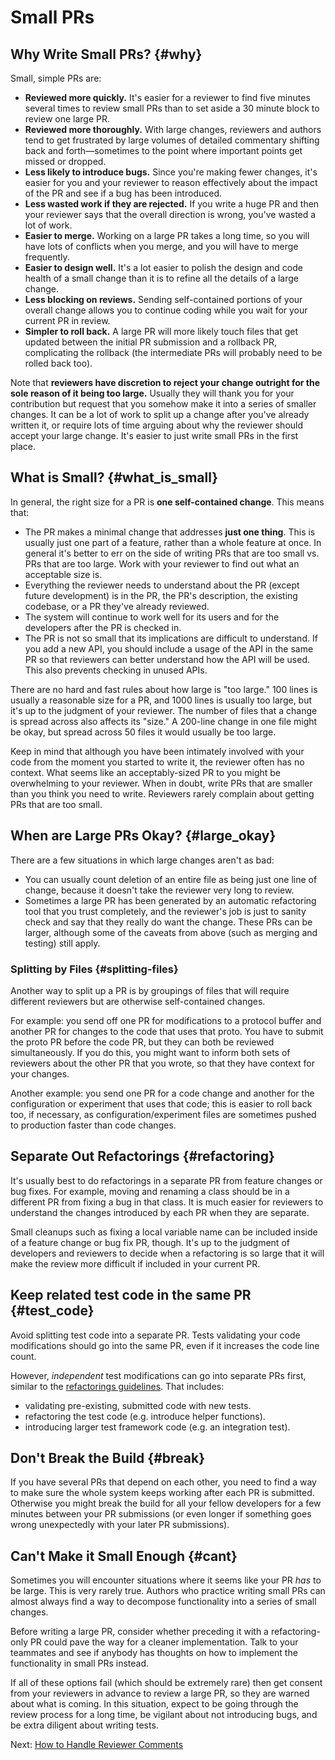 # Small PRs



## Why Write Small PRs? {#why}

Small, simple PRs are:

-   **Reviewed more quickly.** It's easier for a reviewer to find five minutes
    several times to review small PRs than to set aside a 30 minute block to
    review one large PR.
-   **Reviewed more thoroughly.** With large changes, reviewers and authors tend
    to get frustrated by large volumes of detailed commentary shifting back and
    forth—sometimes to the point where important points get missed or dropped.
-   **Less likely to introduce bugs.** Since you're making fewer changes, it's
    easier for you and your reviewer to reason effectively about the impact of
    the PR and see if a bug has been introduced.
-   **Less wasted work if they are rejected.** If you write a huge PR and then
    your reviewer says that the overall direction is wrong, you've wasted a lot
    of work.
-   **Easier to merge.** Working on a large PR takes a long time, so you will
    have lots of conflicts when you merge, and you will have to merge
    frequently.
-   **Easier to design well.** It's a lot easier to polish the design and code
    health of a small change than it is to refine all the details of a large
    change.
-   **Less blocking on reviews.** Sending self-contained portions of your
    overall change allows you to continue coding while you wait for your current
    PR in review.
-   **Simpler to roll back.** A large PR will more likely touch files that get
    updated between the initial PR submission and a rollback PR, complicating
    the rollback (the intermediate PRs will probably need to be rolled back
    too).

Note that **reviewers have discretion to reject your change outright for the
sole reason of it being too large.** Usually they will thank you for your
contribution but request that you somehow make it into a series of smaller
changes. It can be a lot of work to split up a change after you've already
written it, or require lots of time arguing about why the reviewer should accept
your large change. It's easier to just write small PRs in the first place.

## What is Small? {#what_is_small}

In general, the right size for a PR is **one self-contained change**. This means
that:

-   The PR makes a minimal change that addresses **just one thing**. This is
    usually just one part of a feature, rather than a whole feature at once. In
    general it's better to err on the side of writing PRs that are too small vs.
    PRs that are too large. Work with your reviewer to find out what an
    acceptable size is.
-   Everything the reviewer needs to understand about the PR (except future
    development) is in the PR, the PR's description, the existing codebase, or a
    PR they've already reviewed.
-   The system will continue to work well for its users and for the developers
    after the PR is checked in.
-   The PR is not so small that its implications are difficult to understand. If
    you add a new API, you should include a usage of the API in the same PR so
    that reviewers can better understand how the API will be used. This also
    prevents checking in unused APIs.

There are no hard and fast rules about how large is "too large." 100 lines is
usually a reasonable size for a PR, and 1000 lines is usually too large, but
it's up to the judgment of your reviewer. The number of files that a change is
spread across also affects its "size." A 200-line change in one file might be
okay, but spread across 50 files it would usually be too large.

Keep in mind that although you have been intimately involved with your code from
the moment you started to write it, the reviewer often has no context. What
seems like an acceptably-sized PR to you might be overwhelming to your reviewer.
When in doubt, write PRs that are smaller than you think you need to write.
Reviewers rarely complain about getting PRs that are too small.

## When are Large PRs Okay? {#large_okay}

There are a few situations in which large changes aren't as bad:

-   You can usually count deletion of an entire file as being just one line of
    change, because it doesn't take the reviewer very long to review.
-   Sometimes a large PR has been generated by an automatic refactoring tool
    that you trust completely, and the reviewer's job is just to sanity check
    and say that they really do want the change. These PRs can be larger,
    although some of the caveats from above (such as merging and testing) still
    apply.

### Splitting by Files {#splitting-files}

Another way to split up a PR is by groupings of files that will require
different reviewers but are otherwise self-contained changes.

For example: you send off one PR for modifications to a protocol buffer and
another PR for changes to the code that uses that proto. You have to submit the
proto PR before the code PR, but they can both be reviewed simultaneously. If
you do this, you might want to inform both sets of reviewers about the other PR
that you wrote, so that they have context for your changes.

Another example: you send one PR for a code change and another for the
configuration or experiment that uses that code; this is easier to roll back
too, if necessary, as configuration/experiment files are sometimes pushed to
production faster than code changes.

## Separate Out Refactorings {#refactoring}

It's usually best to do refactorings in a separate PR from feature changes or
bug fixes. For example, moving and renaming a class should be in a different PR
from fixing a bug in that class. It is much easier for reviewers to understand
the changes introduced by each PR when they are separate.

Small cleanups such as fixing a local variable name can be included inside of a
feature change or bug fix PR, though. It's up to the judgment of developers and
reviewers to decide when a refactoring is so large that it will make the review
more difficult if included in your current PR.

## Keep related test code in the same PR {#test_code}

Avoid splitting test code into a separate PR. Tests validating your code
modifications should go into the same PR, even if it increases the code line
count.

However, <i>independent</i> test modifications can go into separate PRs first,
similar to the [refactorings guidelines](#refactoring). That includes:

*   validating pre-existing, submitted code with new tests.
*   refactoring the test code (e.g. introduce helper functions).
*   introducing larger test framework code (e.g. an integration test).

## Don't Break the Build {#break}

If you have several PRs that depend on each other, you need to find a way to
make sure the whole system keeps working after each PR is submitted. Otherwise
you might break the build for all your fellow developers for a few minutes
between your PR submissions (or even longer if something goes wrong unexpectedly
with your later PR submissions).

## Can't Make it Small Enough {#cant}

Sometimes you will encounter situations where it seems like your PR *has* to be
large. This is very rarely true. Authors who practice writing small PRs can
almost always find a way to decompose functionality into a series of small
changes.

Before writing a large PR, consider whether preceding it with a refactoring-only
PR could pave the way for a cleaner implementation. Talk to your teammates and
see if anybody has thoughts on how to implement the functionality in small PRs
instead.

If all of these options fail (which should be extremely rare) then get consent
from your reviewers in advance to review a large PR, so they are warned about
what is coming. In this situation, expect to be going through the review process
for a long time, be vigilant about not introducing bugs, and be extra diligent
about writing tests.

Next: [How to Handle Reviewer Comments](handling-comments.md)
